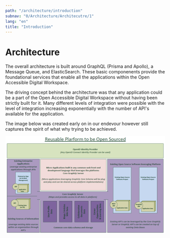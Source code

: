 ```yaml
---
path: "/architecture/introduction"
subnav: "0/Architecture/Architecutre/1"
lang: "en"
title: "Introduction"
---
```


<helmet>
<title> Architecture - Introduction </title>
</helmet>

# Architecture

The overall architecture is built around GraphQL (Prisma and Apollo), a Message Queue, and ElasticSearch.  These basic componenents provide the foundational services that enable all the applications within the Open Accessible Digital Workspace.

The driving concept behind the architecture was that any application could be a part of the Open Accessible Digital Workspace without having been strictly built for it.  Many different levels of integration were possible with the level of integration increasing exponentially with the number of API's available for the application.

The image below was created early on in our endevour however still captures the spirit of what why trying to be achieved.

![OADW Platform Idea](../../../img/architecture/Solution-architecture.png)
